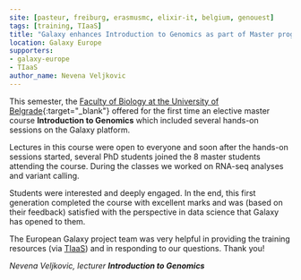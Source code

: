 ```yaml
---
site: [pasteur, freiburg, erasmusmc, elixir-it, belgium, genouest]
tags: [training, TIaaS]
title: "Galaxy enhances Introduction to Genomics as part of Master program in Belgrade, by Nevena Veljkovic"
location: Galaxy Europe
supporters:
- galaxy-europe
- TIaaS
author_name: Nevena Veljkovic
---
```


This semester, the [Faculty of Biology at the University of Belgrade](http://bg.ac.rs/en/members/faculties/FB.php){:target="_blank"} offered for the first time
an elective master course **Introduction to Genomics** which included several hands-on sessions on the Galaxy platform.

Lectures in this course were open to everyone and soon after the hands-on sessions
started, several PhD students joined the 8 master students attending the course. During the classes we worked on RNA-seq analyses and variant calling.

Students were interested and deeply engaged. In the end, this first generation completed the course
with excellent marks and was (based on their feedback) satisfied with the perspective in data science
that Galaxy has opened to them.

The European Galaxy project team was very helpful in providing the training resources (via [TIaaS](https://galaxyproject.eu/tiaas))
and in responding to our questions. Thank you!

*Nevena Veljkovic, lecturer **Introduction to Genomics***

